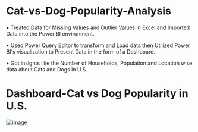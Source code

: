 # Cat-vs-Dog-Popularity-Analysis

•	Treated Data for Missing Values and Outlier Values in Excel and Imported Data into the Power BI environment.

•	Used Power Query Editor to transform and Load data then Utilized Power BI's visualization to Present Data in the form of a Dashboard.

•	Got insights like the Number of Households, Population and Location wise data about Cats and Dogs in U.S.



# Dashboard-Cat vs Dog Popularity in U.S.

![image](https://github.com/ajshahdrashti/Cat-vs-Dog-Popularity-Analysis/assets/112719599/419b42ae-8d8f-4e50-9fdd-24434e724323)

